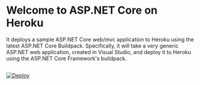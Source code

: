 # Welcome to ASP.NET Core on Heroku

It deploys a sample ASP.NET Core web/mvc application to Heroku using the latest ASP.NET Core Buildpack. Specifically, it will take a very generic ASP.NET web application, created in Visual Studio, and deploy it to Heroku using the ASP.NET Core Framework's buildpack. 
<br><p>
##
<a href="https://heroku.com/deploy?https://github.com/heroku-softtrends/dotnetmvc.sample">
  <img src="https://www.herokucdn.com/deploy/button.svg" alt="Deploy">
</a>
